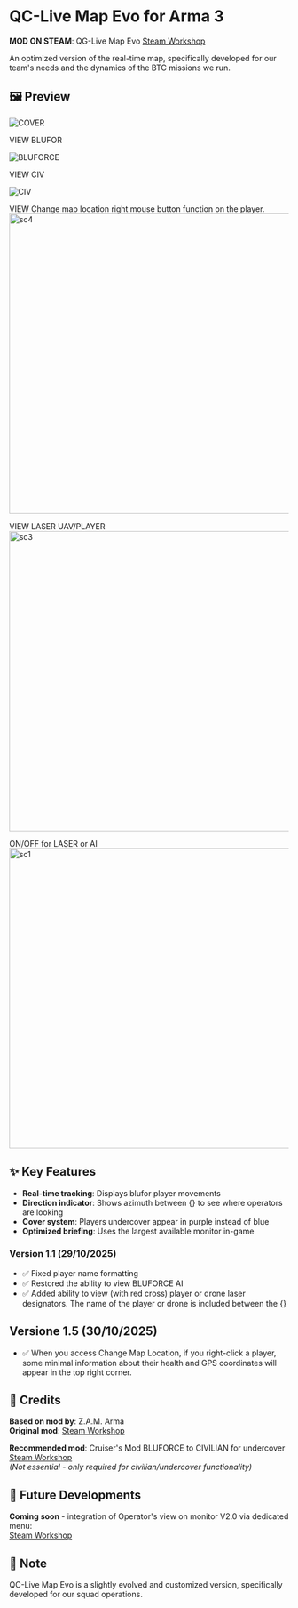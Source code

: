 # QC-Live Map Evo for Arma 3

**MOD ON STEAM**: QG-Live Map Evo [Steam Workshop](https://steamcommunity.com/sharedfiles/filedetails/?id=3595195576)  

An optimized version of the real-time map, specifically developed for our team's needs and the dynamics of the BTC missions we run.

## 🖼️ Preview

![COVER](https://github.com/user-attachments/assets/362a8aba-373e-42e1-9839-d72599b24b1d)

VIEW BLUFOR

![BLUFORCE](https://github.com/user-attachments/assets/21937959-1b75-4f90-8f69-8c5061adb3e5)

VIEW CIV

![CIV](https://github.com/user-attachments/assets/735cfc54-0fe5-4e4c-aa38-eec5fcc6fb54)

VIEW Change map location right mouse button function on the player.
<img width="960" height="540" alt="sc4" src="https://github.com/user-attachments/assets/f607e336-d921-4f1b-a118-1441cf95ba4f" />

VIEW LASER UAV/PLAYER
<img width="960" height="540" alt="sc3" src="https://github.com/user-attachments/assets/315b564d-5ccc-41b8-82b9-7b201b3b99f9" />

ON/OFF for LASER or AI
<img width="960" height="540" alt="sc1" src="https://github.com/user-attachments/assets/865b4ace-d297-4da9-ba25-03a8e8352281" />



## ✨ Key Features

- **Real-time tracking**: Displays blufor player movements
- **Direction indicator**: Shows azimuth between {} to see where operators are looking
- **Cover system**: Players undercover appear in purple instead of blue
- **Optimized briefing**: Uses the largest available monitor in-game

### Version 1.1 (29/10/2025)
- ✅ Fixed player name formatting
- ✅ Restored the ability to view BLUFORCE AI
- ✅ Added ability to view (with red cross) player or drone laser designators. The name of the player or drone is included between the {}

## Versione 1.5 (30/10/2025)

- ✅ When you access Change Map Location, if you right-click a player, some minimal information about their health and GPS coordinates will appear in the top right corner.

## 🤝 Credits

**Based on mod by**: Z.A.M. Arma  
**Original mod**: [Steam Workshop](https://steamcommunity.com/sharedfiles/filedetails/?id=3018683365)

**Recommended mod**: Cruiser's Mod BLUFORCE to CIVILIAN for undercover  
[Steam Workshop](https://steamcommunity.com/sharedfiles/filedetails/?id=3595437256)  
*(Not essential - only required for civilian/undercover functionality)*

## 🚀 Future Developments

**Coming soon** - integration of Operator's view on monitor V2.0 via dedicated menu:  
[Steam Workshop](https://steamcommunity.com/sharedfiles/filedetails/?id=3595078376)

## 📝 Note

QC-Live Map Evo is a slightly evolved and customized version, specifically developed for our squad operations.
